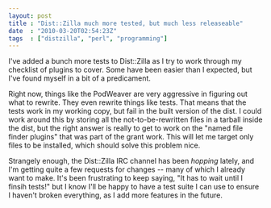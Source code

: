 ```yaml
---
layout: post
title : "Dist::Zilla much more tested, but much less releaseable"
date  : "2010-03-20T02:54:23Z"
tags  : ["distzilla", "perl", "programming"]
---
```

I've added a bunch more tests to Dist::Zilla as I try to work through my
checklist of plugins to cover.  Some have been easier than I expected, but I've
found myself in a bit of a predicament.

Right now, things like the PodWeaver are very aggressive in figuring out what
to rewrite.  They even rewrite things like tests.  That means that the tests
work in my working copy, but fail in the built version of the dist.  I could
work around this by storing all the not-to-be-rewritten files in a tarball
inside the dist, but the right answer is really to get to work on the "named
file finder plugins" that was part of the grant work.  This will let me target
only files to be installed, which should solve this problem nice.

Strangely enough, the Dist::Zilla IRC channel has been *hopping* lately, and
I'm getting quite a few requests for changes -- many of which I already want to
make.  It's been frustrating to keep saying, "It has to wait until I finsih
tests!" but I know I'll be happy to have a test suite I can use to ensure I
haven't broken everything, as I add more features in the future.

